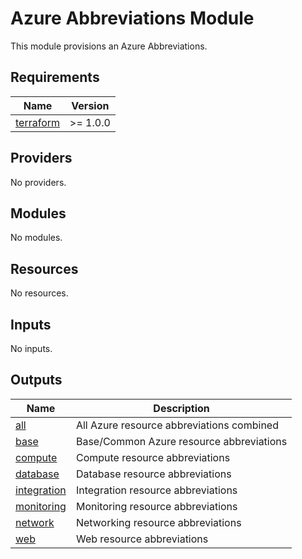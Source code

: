 # Azure Abbreviations Module

This module provisions an Azure Abbreviations.

<!-- BEGINNING OF PRE-COMMIT-TERRAFORM DOCS HOOK -->
## Requirements

| Name | Version |
|------|---------|
| <a name="requirement_terraform"></a> [terraform](#requirement\_terraform) | >= 1.0.0 |

## Providers

No providers.

## Modules

No modules.

## Resources

No resources.

## Inputs

No inputs.

## Outputs

| Name | Description |
|------|-------------|
| <a name="output_all"></a> [all](#output\_all) | All Azure resource abbreviations combined |
| <a name="output_base"></a> [base](#output\_base) | Base/Common Azure resource abbreviations |
| <a name="output_compute"></a> [compute](#output\_compute) | Compute resource abbreviations |
| <a name="output_database"></a> [database](#output\_database) | Database resource abbreviations |
| <a name="output_integration"></a> [integration](#output\_integration) | Integration resource abbreviations |
| <a name="output_monitoring"></a> [monitoring](#output\_monitoring) | Monitoring resource abbreviations |
| <a name="output_network"></a> [network](#output\_network) | Networking resource abbreviations |
| <a name="output_web"></a> [web](#output\_web) | Web resource abbreviations |
<!-- END OF PRE-COMMIT-TERRAFORM DOCS HOOK -->
